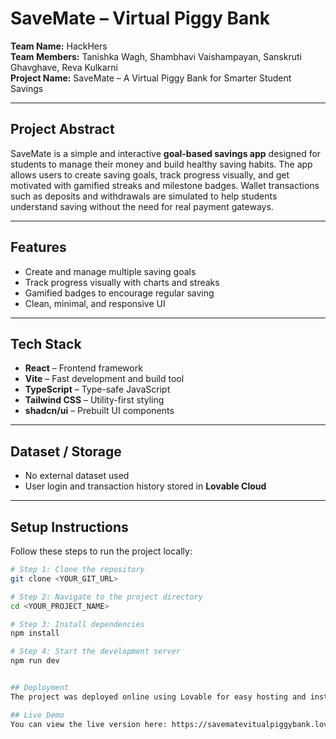 #  SaveMate – Virtual Piggy Bank

**Team Name:** HackHers  
**Team Members:** Tanishka Wagh, Shambhavi Vaishampayan, Sanskruti Ghavghave, Reva Kulkarni  
**Project Name:** SaveMate – A Virtual Piggy Bank for Smarter Student Savings  

---

##  Project Abstract

SaveMate is a simple and interactive **goal-based savings app** designed for students to manage their money and build healthy saving habits. The app allows users to create saving goals, track progress visually, and get motivated with gamified streaks and milestone badges. Wallet transactions such as deposits and withdrawals are simulated to help students understand saving without the need for real payment gateways.  

---

##  Features

- Create and manage multiple saving goals  
- Track progress visually with charts and streaks  
- Gamified badges to encourage regular saving  
- Clean, minimal, and responsive UI  

---

##  Tech Stack

- **React** – Frontend framework  
- **Vite** – Fast development and build tool  
- **TypeScript** – Type-safe JavaScript  
- **Tailwind CSS** – Utility-first styling  
- **shadcn/ui** – Prebuilt UI components  

---

##  Dataset / Storage

- No external dataset used  
- User login and transaction history stored in **Lovable Cloud**  

---

##  Setup Instructions

Follow these steps to run the project locally:

```bash
# Step 1: Clone the repository
git clone <YOUR_GIT_URL>

# Step 2: Navigate to the project directory
cd <YOUR_PROJECT_NAME>

# Step 3: Install dependencies
npm install

# Step 4: Start the development server
npm run dev


## Deployment
The project was deployed online using Lovable for easy hosting and instant sharing.

## Live Demo
You can view the live version here: https://savematevitualpiggybank.lovable.app/
